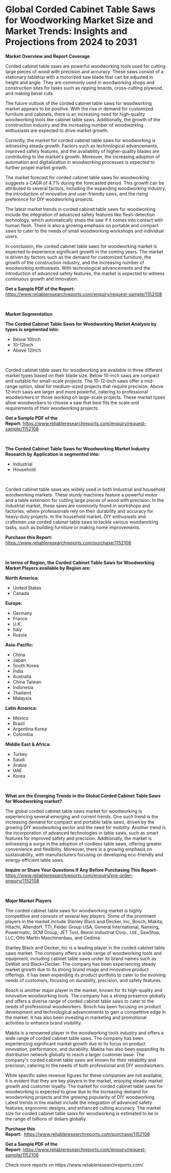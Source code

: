 <p><h1>Global Corded Cabinet Table Saws for Woodworking Market Size and Market Trends: Insights and Projections from 2024 to 2031</h1></p><p><strong>Market Overview and Report Coverage</strong></p>
<p><p>Corded cabinet table saws are powerful woodworking tools used for cutting large pieces of wood with precision and accuracy. These saws consist of a stationary tabletop with a motorized saw blade that can be adjusted in height and angle. They are commonly used in woodworking shops and construction sites for tasks such as ripping boards, cross-cutting plywood, and making bevel cuts.</p><p>The future outlook of the corded cabinet table saws for woodworking market appears to be positive. With the rise in demand for customized furniture and cabinets, there is an increasing need for high-quality woodworking tools like cabinet table saws. Additionally, the growth of the construction industry and the increasing number of woodworking enthusiasts are expected to drive market growth.</p><p>Currently, the market for corded cabinet table saws for woodworking is witnessing steady growth. Factors such as technological advancements, improved safety features, and the availability of higher-quality blades are contributing to the market's growth. Moreover, the increasing adoption of automation and digitalization in woodworking processes is expected to further propel market growth.</p><p>The market forecast for corded cabinet table saws for woodworking suggests a CAGR of 4.7% during the forecasted period. This growth can be attributed to several factors, including the expanding woodworking industry, the introduction of innovative and user-friendly saws, and the rising preference for DIY woodworking projects.</p><p>The latest market trends in corded cabinet table saws for woodworking include the integration of advanced safety features like flesh-detection technology, which automatically stops the saw if it comes into contact with human flesh. There is also a growing emphasis on portable and compact saws to cater to the needs of small woodworking workshops and individual users.</p><p>In conclusion, the corded cabinet table saws for woodworking market is expected to experience significant growth in the coming years. The market is driven by factors such as the demand for customized furniture, the growth of the construction industry, and the increasing number of woodworking enthusiasts. With technological advancements and the introduction of advanced safety features, the market is expected to witness continuous growth and innovation.</p></p>
<p><strong>Get a Sample PDF of the Report:</strong> <a href="https://www.reliableresearchreports.com/enquiry/request-sample/1152108">https://www.reliableresearchreports.com/enquiry/request-sample/1152108</a></p>
<p>&nbsp;</p>
<p><strong>Market Segmentation</strong></p>
<p><strong>The Corded Cabinet Table Saws for Woodworking Market Analysis by types is segmented into:</strong></p>
<p><ul><li>Below 10Inch</li><li>10-12Inch</li><li>Above 12Inch</li></ul></p>
<p>&nbsp;</p>
<p><p>Corded cabinet table saws for woodworking are available in three different market types based on their blade size. Below 10-inch saws are compact and suitable for small-scale projects. The 10-12-inch saws offer a mid-range option, ideal for medium-sized projects that require precision. Above 12-inch saws are larger and more powerful, catering to professional woodworkers or those working on large-scale projects. These market types allow woodworkers to choose a saw that best fits the scale and requirements of their woodworking projects.</p></p>
<p><strong>Get a Sample PDF of the Report:</strong>&nbsp;<a href="https://www.reliableresearchreports.com/enquiry/request-sample/1152108">https://www.reliableresearchreports.com/enquiry/request-sample/1152108</a></p>
<p>&nbsp;</p>
<p><strong>The Corded Cabinet Table Saws for Woodworking Market Industry Research by Application is segmented into:</strong></p>
<p><ul><li>Industrial</li><li>Household</li></ul></p>
<p>&nbsp;</p>
<p><p>Corded cabinet table saws are widely used in both industrial and household woodworking markets. These sturdy machines feature a powerful motor and a table extension for cutting large pieces of wood with precision. In the industrial market, these saws are commonly found in workshops and factories, where professionals rely on their durability and accuracy for heavy-duty projects. In the household market, DIY enthusiasts and craftsmen use corded cabinet table saws to tackle various woodworking tasks, such as building furniture or making home improvements.</p></p>
<p><strong>Purchase this Report:</strong>&nbsp; <a href="https://www.reliableresearchreports.com/purchase/1152108">https://www.reliableresearchreports.com/purchase/1152108</a></p>
<p>&nbsp;</p>
<p><strong>In terms of Region, the Corded Cabinet Table Saws for Woodworking Market Players available by Region are:</strong></p>
<p>
    <p> <strong> North America: </strong>
        <ul>
            <li>United States</li>
            <li>Canada</li>
        </ul>
        </p> 
    <p> <strong> Europe: </strong>
        <ul>
            <li>Germany</li>
            <li>France</li>
            <li>U.K.</li>
            <li>Italy</li>
            <li>Russia</li>
        </ul>
        </p> 
    <p> <strong> Asia-Pacific: </strong>
        <ul>
            <li>China</li>
            <li>Japan</li>
            <li>South Korea</li>
            <li>India</li>
            <li>Australia</li>
            <li>China Taiwan</li>
            <li>Indonesia</li>
            <li>Thailand</li>
            <li>Malaysia</li>
        </ul>
        </p> 
    <p> <strong> Latin America: </strong>
        <ul>
            <li>Mexico</li>
            <li>Brazil</li>
            <li>Argentina Korea</li>
            <li>Colombia</li>
        </ul>
        </p> 
    <p> <strong> Middle East & Africa: </strong>
        <ul>
            <li>Turkey</li>
            <li>Saudi</li>
            <li>Arabia</li>
            <li>UAE</li>
            <li>Korea</li>
        </ul>
    </p>
    </p>
<p>&nbsp;</p>
<p><strong>What are the Emerging Trends in the Global Corded Cabinet Table Saws for Woodworking market?</strong></p>
<p><p>The global corded cabinet table saws market for woodworking is experiencing several emerging and current trends. One such trend is the increasing demand for compact and portable table saws, driven by the growing DIY woodworking sector and the need for mobility. Another trend is the incorporation of advanced technologies in table saws, such as smart features for improved safety and precision. Additionally, the market is witnessing a surge in the adoption of cordless table saws, offering greater convenience and flexibility. Moreover, there is a growing emphasis on sustainability, with manufacturers focusing on developing eco-friendly and energy-efficient table saws.</p></p>
<p><strong>Inquire or Share Your Questions If Any Before Purchasing This Report</strong>- <a href="https://www.reliableresearchreports.com/enquiry/pre-order-enquiry/1152108">https://www.reliableresearchreports.com/enquiry/pre-order-enquiry/1152108</a></p>
<p>&nbsp;</p>
<p><strong>Major Market Players</strong></p>
<p><p>The corded cabinet table saws for woodworking market is highly competitive and consists of several key players. Some of the prominent players in the market include Stanley Black and Decker, Inc, Bosch, Makita, Hitachi, Altendorf, TTI, Felder Group USA, General International, Nanxing, Powermatic, SCM Group, JET Tool, Rexon Industrial Corp., Ltd., SawStop, LLC, Otto Martin Maschinenbau, and Cedima.</p><p>Stanley Black and Decker, Inc is a leading player in the corded cabinet table saws market. The company offers a wide range of woodworking tools and equipment, including cabinet table saws under its brand names such as DeWalt and Black+Decker. The company has been experiencing steady market growth due to its strong brand image and innovative product offerings. It has been expanding its product portfolio to cater to the evolving needs of customers, focusing on durability, precision, and safety features.</p><p>Bosch is another major player in the market, known for its high-quality and innovative woodworking tools. The company has a strong presence globally and offers a diverse range of corded cabinet table saws to cater to the needs of professional woodworkers. Bosch has been focusing on product development and technological advancements to gain a competitive edge in the market. It has also been investing in marketing and promotional activities to enhance brand visibility.</p><p>Makita is a renowned player in the woodworking tools industry and offers a wide range of corded cabinet table saws. The company has been experiencing significant market growth due to its focus on product innovation, performance, and durability. Makita has also been expanding its distribution network globally to reach a larger customer base. The company's corded cabinet table saws are known for their reliability and precision, catering to the needs of both professional and DIY woodworkers.</p><p>While specific sales revenue figures for these companies are not available, it is evident that they are key players in the market, enjoying steady market growth and customer loyalty. The market for corded cabinet table saws for woodworking is expected to grow due to the increasing demand for woodworking projects and the growing popularity of DIY woodworking. Latest trends in the market include the integration of advanced safety features, ergonomic designs, and enhanced cutting accuracy. The market size for corded cabinet table saws for woodworking is estimated to be in the range of billions of dollars globally.</p></p>
<p><strong>Purchase this Report:</strong>&nbsp;&nbsp;<a href="https://www.reliableresearchreports.com/purchase/1152108">https://www.reliableresearchreports.com/purchase/1152108</a></p>
<p></p>
<p><strong>Get a Sample PDF of the Report:</strong>&nbsp;<a href="https://www.reliableresearchreports.com/enquiry/request-sample/1152108">https://www.reliableresearchreports.com/enquiry/request-sample/1152108</a></p>
<p>Check more reports on https://www.reliableresearchreports.com/</p>